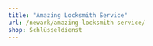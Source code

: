 ```yaml
---
title: "Amazing Locksmith Service"
url: /newark/amazing-locksmith-service/
shop: Schlüsseldienst
---
```

